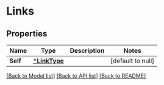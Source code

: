 # Links

## Properties
Name | Type | Description | Notes
------------ | ------------- | ------------- | -------------
**Self** | [***LinkType**](LinkType.md) |  | [default to null]

[[Back to Model list]](../README.md#documentation-for-models) [[Back to API list]](../README.md#documentation-for-api-endpoints) [[Back to README]](../README.md)

